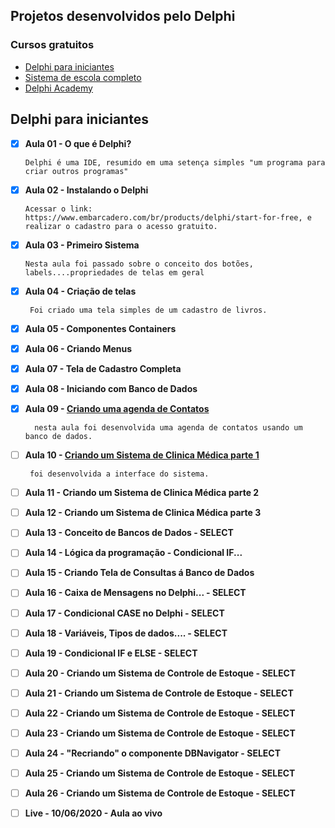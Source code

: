 ## Projetos desenvolvidos pelo Delphi


### Cursos gratuitos

- <a href= "https://www.youtube.com/watch?v=Y0PvX940Ggk&list=PLVetaKmuPN9_gBPcyRZ7YinNXsNPSfrwY&index=8">Delphi para iniciantes </a><br>
- <a href="https://www.youtube.com/watch?v=5fjP4PBJ_8c&list=PLVetaKmuPN99zOK1rgvKQV-gKhg96Mo5o">Sistema de escola completo</a><br>
- <a href="https://www.youtube.com/playlist?list=PLlUDMEtO0HdTXlSbL5GkXCSjpvbuX15dX">Delphi Academy </a><br>

## Delphi para iniciantes 
 - [x] <b>Aula 01 - O que é Delphi?</b>
       
       Delphi é uma IDE, resumido em uma setença simples "um programa para criar outros programas"
 - [x] <b>Aula 02 - Instalando o Delphi </b>
       
       Acessar o link: https://www.embarcadero.com/br/products/delphi/start-for-free, e realizar o cadastro para o acesso gratuito. 
 - [x] <b>Aula 03 - Primeiro Sistema</b>

       Nesta aula foi passado sobre o conceito dos botões, labels....propriedades de telas em geral
 - [x] <b>Aula 04 - Criação de telas</b>

        Foi criado uma tela simples de um cadastro de livros. 
 - [x] <b>Aula 05 - Componentes Containers</b> 
 - [x] <b>Aula 06 - Criando Menus</b>      
 - [x] <b>Aula 07 - Tela de Cadastro Completa</b>
 - [x] <b>Aula 08 - Iniciando com Banco de Dados</b>
 - [x] <b>Aula 09 - <a href="https://github.com/g4nor4/Delphi_Repositorio/tree/master/Agenda">Criando uma agenda de Contatos</a></b> 
         
         nesta aula foi desenvolvida uma agenda de contatos usando um banco de dados.
 - [ ] <b>Aula 10 - <a href= "https://github.com/g4nor4/Delphi_Repositorio/tree/master/Sistema_ClinicaMedica/img_SistemaClinica">Criando um Sistema de Clinica Médica parte 1</a></b>
        
        foi desenvolvida a interface do sistema.
 - [ ] <b>Aula 11 - Criando um Sistema de Clinica Médica parte 2</b>
 - [ ] <b>Aula 12 - Criando um Sistema de Clinica Médica parte 3</b>
 - [ ] <b>Aula 13 - Conceito de Bancos de Dados - SELECT</b>
 - [ ] <b>Aula 14 - Lógica da programação - Condicional IF...</b>
 - [ ] <b>Aula 15 - Criando Tela de Consultas á Banco de Dados</b>
 - [ ] <b>Aula 16 - Caixa de Mensagens no Delphi... - SELECT</b>
 - [ ] <b>Aula 17 - Condicional CASE no Delphi - SELECT</b>
 - [ ] <b>Aula 18 - Variáveis, Tipos de dados.... - SELECT</b>
 - [ ] <b>Aula 19 - Condicional IF e ELSE - SELECT</b>
 - [ ] <b>Aula 20 - Criando um Sistema de Controle de Estoque - SELECT</b>
 - [ ] <b>Aula 21 - Criando um Sistema de Controle de Estoque - SELECT</b>
 - [ ] <b>Aula 22 - Criando um Sistema de Controle de Estoque - SELECT</b>
 - [ ] <b>Aula 23 - Criando um Sistema de Controle de Estoque - SELECT</b>
 - [ ] <b>Aula 24 - "Recriando" o componente DBNavigator - SELECT</b>
 - [ ] <b>Aula 25 - Criando um Sistema de Controle de Estoque - SELECT</b>
 - [ ] <b>Aula 26 - Criando um Sistema de Controle de Estoque - SELECT</b>
 - [ ] <b>Live - 10/06/2020 - Aula ao vivo</b>
  
  
